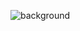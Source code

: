 ![background](https://github.com/ErinF10/CS-Trivia-Game/assets/144135752/f75a1873-62de-42ed-9622-72a6a77b3f62)
